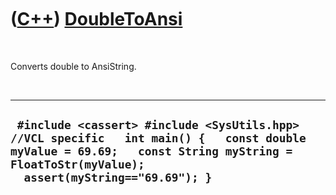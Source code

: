 



 

 

 

 

 

([C++](Cpp.htm)) [DoubleToAnsi](CppDoubleToAnsi.htm)
====================================================

 

Converts double to AnsiString.

 

  -------------------------------------------------------------------------------------------------------------------------------------------------------------------------------------------
  ` #include <cassert> #include <SysUtils.hpp> //VCL specific   int main() {   const double myValue = 69.69;   const String myString = FloatToStr(myValue);   assert(myString=="69.69"); }`
  -------------------------------------------------------------------------------------------------------------------------------------------------------------------------------------------

 

 

 

 

 





 



